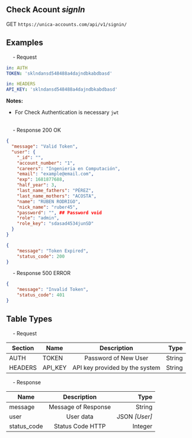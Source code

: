 ## Check Acount *signIn*

<p class="route_text">
    <span class="method-GET">GET</span> <code>https://unica-accounts.com/api/v1/signin/</code>
</p>

<h2>
    Examples
</h2>

<p class="text_endpoint">
    &emsp; - Request
</p>

```yaml
in: AUTH
TOKEN: 'sklndansd548488a4dajndbkabdbasd'
```
```yaml
in: HEADERS
API_KEY: 'sklndansd548488a4dajndbkabdbasd'
```
**Notes:**<br>
- For Check Authentication is necessary ``jwt``
<br><br>

<p class="text_endpoint">
    &emsp; - Response 200 OK
</p>

```json
{
  "message": "Valid Token",
  "user": {
    "_id": "",
    "account_number": "1",
    "careers": "Ingenieria en Computación",
    "email": "example@email.com",
    "exp": 1681877688,
    "half_year": 3,
    "last_name_fathers": "PÉREZ",
    "last_name_mothers": "ACOSTA",
    "name": "RUBEN RODRIGO",
    "nick_name": "ruber45",
    "password": "", ## Password void
    "role": "admin",
    "role_key": "sdasad4534junSD"
  }
}

```
```json
{
    "message": "Token Expired",
    "status_code": 200
}

```

<p class="text_endpoint">
    &emsp; - Response 500 ERROR
</p>

```json
{
    "message": "Invalid Token",
    "status_code": 401
}

```

<h2>
    Table Types
</h2>
<p class="text_endpoint">
    &emsp; - Request
</p>

| Section | Name    |           Description          |   Type |
| ------- | ------- |:------------------------------:| ------:|
| AUTH    | TOKEN   |      Password of New User      | String |
| HEADERS | API_KEY | API key provided by the system | String |
<p class="text_endpoint">
    &emsp; - Response
</p>

| Name        |     Description     |       Type |
| ----------- |:-------------------:| ----------:|
| message     | Message of Response |     String |
| user        |      User data      | JSON *[User]* |
| status_code |   Status Code HTTP  |    Integer |